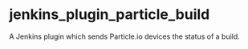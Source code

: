 # jenkins_plugin_particle_build
A Jenkins plugin which sends Particle.io devices the status of a build.

